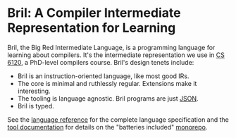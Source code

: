 Bril: A Compiler Intermediate Representation for Learning
=========================================================

Bril, the Big Red Intermediate Language, is a programming language for learning about compilers.
It's the intermediate representation we use in [CS 6120][cs6120], a PhD-level compilers course.
Bril's design tenets include:

- Bril is an instruction-oriented language, like most good IRs.
- The core is minimal and ruthlessly regular. Extensions make it interesting.
- The tooling is language agnostic. Bril programs are just [JSON][].
- Bril is typed.

See the [language reference](lang) for the complete language specification and the [tool documentation](tools) for details on the "batteries included" [monorepo][gh].

[cs6120]: https://www.cs.cornell.edu/courses/cs6120/2019fa/
[json]: https://www.json.org
[gh]: https://github.com/sampsyo/bril
